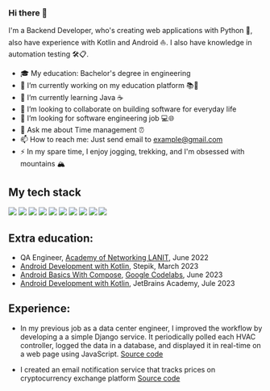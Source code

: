### Hi there 👋

I'm a Backend Developer, who's creating web applications with Python :snake:, also have experience with Kotlin and Android :sailboat:. I also have knowledge in automation testing 🛠📋.

- :mortar_board: My education: Bachelor's degree in engineering
- 🔭 I’m currently working on my education platform 📚🏫
- 🌱 I’m currently learning Java :coffee:
- 👯 I’m looking to collaborate on building software for everyday life
- 🤔 I’m looking for software engineering job 💻🌐
- 💬 Ask me about Time management ⏰
- 📫 How to reach me: Just send email to [example@gmail.com](mailto:example@gmail.com)
- ⚡ In my spare time, I enjoy jogging, trekking, and I'm obsessed with mountains 🏔️

## My tech stack

![](https://img.shields.io/badge/Python-000000?style=for-the-badge&logo=python)
![](https://img.shields.io/badge/PostgreSQL-000000?style=for-the-badge&logo=postgresql)
![](https://img.shields.io/badge/Kotlin-000000?style=for-the-badge&logo=kotlin)
![](https://img.shields.io/badge/Java-000000?style=for-the-badge&logo=openjdk)
![](https://img.shields.io/badge/Android-000000?style=for-the-badge&logo=android)
![](https://img.shields.io/badge/Spring%20Boot-000000?style=for-the-badge&logo=springboot)
![](https://img.shields.io/badge/GNU/LINUX-000000?style=for-the-badge&logo=linux)
![](https://img.shields.io/badge/Django-000000?style=for-the-badge&logo=django)
![](https://img.shields.io/badge/PyTest-000000?style=for-the-badge&logo=pytest)
![](https://img.shields.io/badge/Scrapy-000000?style=for-the-badge&logo=scrapy)

## Extra education:

- QA Engineer, [Academy of Networking LANIT](https://academy.ru/about/eng/), June 2022
- [Android Development with Kotlin](https://stepik.org/cert/1971305?lang=en), Stepik, March 2023
- [Android Basics With Compose](https://developers.google.com/profile/u/112778570515654566410), [Google Codelabs](https://developer.android.com/), June 2023
- [Android Development with Kotlin](https://hyperskill.org/profile/465698208), JetBrains Academy, Jule 2023

## Experience:

 - In my previous job as a data center engineer, I improved the workflow by developing a a simple Django service. It periodically polled each HVAC controller, logged the data in a database, and displayed it in real-time on a web page using JavaScript. [Source code](https://github.com/OTR/siemens_climatix_webui)

 - I created an email notification service that tracks prices on cryptocurrency exchange platform [Source code](https://github.com/OTR/exchange_webui)

<!--- 
## Github Stats
![Metrics](/github-metrics.svg)

[![](https://visitcount.itsvg.in/api?id=solar05&label=Profile%20Views&color=11&pretty=false)](https://visitcount.itsvg.in)
--->

